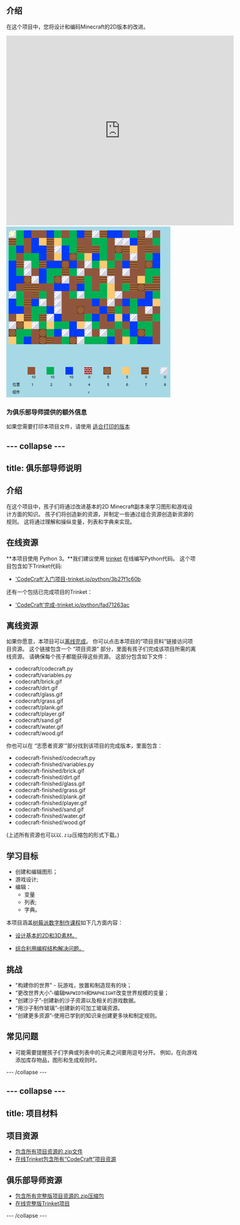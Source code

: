 ## 介绍

在这个项目中，您将设计和编码Minecraft的2D版本的改进。

<div class="trinket">
  <iframe src="https://trinket.io/embed/python/fad71263ac?outputOnly=true&start=result" width="600" height="500" frameborder="0" marginwidth="0" marginheight="0" allowfullscreen>
  </iframe>
  <img src="images/craft-finished.png">
</div>

### 为俱乐部导师提供的额外信息

如果您需要打印本项目文件，请使用 [适合打印的版本](https://projects.raspberrypi.org/zh-CN/projects/codecraft/print)

--- collapse ---
---
title: 俱乐部导师说明
---

## 介绍

在这个项目中，孩子们将通过改进基本的2D Minecraft副本来学习图形和游戏设计方面的知识。 孩子们将创造新的资源，并制定一些通过组合资源创造新资源的规则。 这将通过理解和操纵变量，列表和字典来实现。

## 在线资源

**本项目使用 Python 3。**我们建议使用 [trinket](https://trinket.io/) 在线编写Python代码。 这个项目包含如下Trinket代码:

+ ['CodeCraft'入门项目-trinket.io/python/3b27f1c60b](https://trinket.io/python/3b27f1c60b)

还有一个包括已完成项目的Trinket：

+ ['CodeCraft'完成-trinket.io/python/fad71263ac](https://trinket.io/python/fad71263ac)

## 离线资源

如果你愿意，本项目可以[离线完成](https://www.codeclubprojects.org/en-GB/resources/python-working-offline/)。 你可以点击本项目的“项目资料”链接访问项目资源。 这个链接包含一个 “项目资源” 部分，里面有孩子们完成该项目所需的离线资源。 请确保每个孩子都能获得这些资源。 这部分包含如下文件：

+ codecraft/codecraft.py
+ codecraft/variables.py
+ codecraft/brick.gif
+ codecraft/dirt.gif
+ codecraft/glass.gif
+ codecraft/grass.gif
+ codecraft/plank.gif
+ codecraft/player.gif
+ codecraft/sand.gif
+ codecraft/water.gif
+ codecraft/wood.gif

你也可以在 “志愿者资源'”部分找到该项目的完成版本，里面包含：

+ codecraft-finished/codecraft.py
+ codecraft-finished/variables.py
+ codecraft-finished/brick.gif
+ codecraft-finished/dirt.gif
+ codecraft-finished/glass.gif
+ codecraft-finished/grass.gif
+ codecraft-finished/plank.gif
+ codecraft-finished/player.gif
+ codecraft-finished/sand.gif
+ codecraft-finished/water.gif
+ codecraft-finished/wood.gif

(上述所有资源也可以以`.zip`压缩包的形式下载。)

## 学习目标

+ 创建和编辑图形；
+ 游戏设计;
+ 编辑： 
    + 变量
    + 列表;
    + 字典。

本项目涵盖[树莓派数字制作课程](http://rpf.io/curriculum)如下几方面内容：

+ [设计基本的2D和3D素材。](https://www.raspberrypi.org/curriculum/design/creator)

+ [综合利用编程结构解决问题。](https://www.raspberrypi.org/curriculum/programming/builder)

## 挑战

+ "构建你的世界" - 玩游戏，放置和制造现有的块；
+ “更改世界大小”-编辑`MAPWIDTH`和`MAPHEIGHT`改变世界规模的变量；
+ “创建沙子”-创建新的沙子资源以及相关的游戏数据。
+ “用沙子制作玻璃”-创建新的可加工玻璃资源。
+ “创建更多资源”-使用已学到的知识来创建更多块和制定规则。

## 常见问题

+ 可能需要提醒孩子们字典或列表中的元素之间要用逗号分开。 例如，在向游戏添加库存物品，图形和生成规则时。

--- /collapse ---

--- collapse ---
---
title: 项目材料
---

## 项目资源

+ [包含所有项目资源的.zip文件](resources/codecraft-resources.zip)
+ [在线Trinket包含所有“CodeCraft”项目资源](https://trinket.io/python/3b27f1c60b)

## 俱乐部导师资源

+ [包含所有完整版项目资源的.zip压缩包](solutions/codecraft-solution.zip)
+ [在线完整版Trinket项目](https://trinket.io/python/fad71263ac)

--- /collapse ---